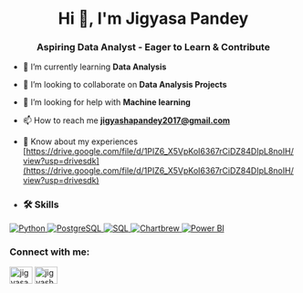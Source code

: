 <h1 align="center">Hi 👋, I'm Jigyasa Pandey</h1>
<h3 align="center">Aspiring Data Analyst - Eager to Learn & Contribute</h3>
 
 
 - 🌱 I’m currently learning **Data Analysis**

- 👯 I’m looking to collaborate on **Data Analysis Projects**

- 🤝 I’m looking for help with **Machine learning**

- 📫 How to reach me **jigyashapandey2017@gmail.com**

- 📄 Know about my experiences [https://drive.google.com/file/d/1PIZ6_X5VpKoI6367rCiDZ84DIpL8noIH/view?usp=drivesdk](https://drive.google.com/file/d/1PIZ6_X5VpKoI6367rCiDZ84DIpL8noIH/view?usp=drivesdk)

- ### 🛠️ Skills

[ ![Python](https://img.shields.io/badge/Python-3776AB?style=for-the-badge&logo=python&logoColor=white) ](https://www.python.org/)
[ ![PostgreSQL](https://img.shields.io/badge/PostgreSQL-276DC3?style=for-the-badge&logo=PotgreSQL&logoColor=white) ](https://https://www.bing.com/copilotsearch?q=postgresql&FORM=CSSCOP/)
[ ![SQL](https://img.shields.io/badge/SQL-FFFFFF?style=for-the-badge&logo=sql&logoColor=22292F) ](https://www.postgresql.org/)
[ ![Chartbrew](https://img.shields.io/badge/Chartbrew-E97627?style=for-the-badge&logo=chartbrew&logoColor=white) ](https://www.chartbrew.com/)
[ ![Power BI](https://img.shields.io/badge/Power_BI-F2C811?style=for-the-badge&logo=powerbi&logoColor=black) ](https://powerbi.microsoft.com/)
<h3 align="left">Connect with me:</h3>
<p align="left">
<a href="https://linkedin.com/in/jigyasa pandey" target="blank"><img align="center" src="https://raw.githubusercontent.com/rahuldkjain/github-profile-readme-generator/master/src/images/icons/Social/linked-in-alt.svg" alt="jigyasa pandey" height="30" width="40" /></a>
<a href="https://instagram.com/jigyasha_17_" target="blank"><img align="center" src="https://raw.githubusercontent.com/rahuldkjain/github-profile-readme-generator/master/src/images/icons/Social/instagram.svg" alt="jigyasha_17_" height="30" width="40" /></a>
</p>

